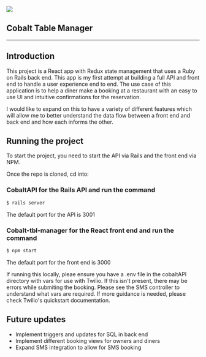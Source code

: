 ![](https://scontent.flhr4-1.fna.fbcdn.net/v/t1.0-9/480552_785810381524251_2867792172390942560_n.png?_nc_cat=105&_nc_sid=85a577&_nc_ohc=kr8NJkDVXn0AX8zIvlX&_nc_ht=scontent.flhr4-1.fna&oh=ab97b1c3c6de87575f742f872674e801&oe=5F58B3CC)

## Cobalt Table Manager

---

## Introduction

This project is a React app with Redux state management that uses a Ruby on Rails back end. This app is my first attempt at building a full API and front end to handle a user experience end to end. The use case of this application is to help a diner make a booking at a restaurant with an easy to use UI and intuitive confirmations for the reservation.

I would like to expand on this to have a variety of different features which will allow me to better understand the data flow between a front end and back end and how each informs the other.

## Running the project

To start the project, you need to start the API via Rails and the front end via NPM.

Once the repo is cloned, cd into:

### CobaltAPI for the Rails API and run the command

```bash
$ rails server
```
The default port for the API is 3001

### Cobalt-tbl-manager for the React front end and run the command

```bash
$ npm start
```
The default port for the front end is 3000

If running this locally, pleae ensure you have a .env file in the cobaltAPI directory with vars for use with Twilio.
If this isn't present, there may be errors while submiting the booking. Please see the SMS controller to understand what vars
are required. If more guidance is needed, please check Twilio's quickstart documentation.


## Future updates

* Implement triggers and updates for SQL in back end
* Implement different booking views for owners and diners
* Expand SMS integration to allow for SMS booking
